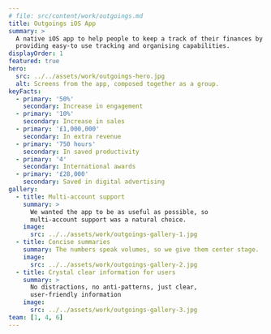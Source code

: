 ```yaml
---
# file: src/content/work/outgoings.md
title: Outgoings iOS App
summary: >
  A native iOS app to help people to keep a track of their finances by 
  providing easy-to use tracking and organising capabilities.
displayOrder: 1
featured: true
hero:
  src: ../../assets/work/outgoings-hero.jpg
  alt: Screens from the app, composed together as a group.
keyFacts:
  - primary: '50%'
    secondary: Increase in engagement
  - primary: '10%'
    secondary: Increase in sales
  - primary: '£1,000,000'
    secondary: In extra revenue
  - primary: '750 hours'
    secondary: In saved productivity
  - primary: '4'
    secondary: International awards
  - primary: '£28,000'
    secondary: Saved in digital advertising
gallery:
  - title: Multi-account support
    summary: >
      We wanted the app to be as useful as possible, so
      multi-account support was a natural choice.
    image:
      src: ../../assets/work/outgoings-gallery-1.jpg
  - title: Concise summaries
    summary: The numbers speak volumes, so we give them center stage.
    image:
      src: ../../assets/work/outgoings-gallery-2.jpg
  - title: Crystal clear information for users
    summary: >
      No distractions, no anti-patterns, just clear,
      user-friendly information
    image:
      src: ../../assets/work/outgoings-gallery-3.jpg
team: [1, 4, 6]
---
```


